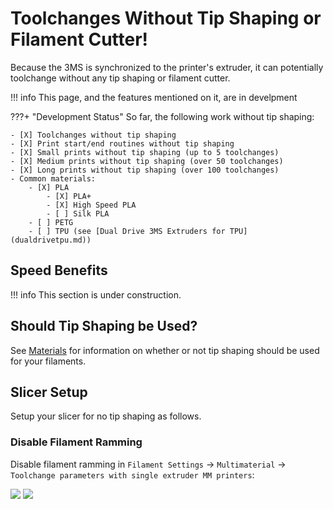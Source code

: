 # Toolchanges Without Tip Shaping or Filament Cutter!

Because the 3MS is synchronized to the printer's extruder, it can potentially toolchange without any tip shaping or filament cutter.

!!! info
    This page, and the features mentioned on it, are in develpment

???+ "Development Status"
    So far, the following work without tip shaping:
    
    - [X] Toolchanges without tip shaping
    - [X] Print start/end routines without tip shaping
    - [X] Small prints without tip shaping (up to 5 toolchanges)
    - [X] Medium prints without tip shaping (over 50 toolchanges)
    - [X] Long prints without tip shaping (over 100 toolchanges)
    - Common materials:
        - [X] PLA
            - [X] PLA+
            - [X] High Speed PLA
            - [ ] Silk PLA
        - [ ] PETG
        - [ ] TPU (see [Dual Drive 3MS Extruders for TPU](dualdrivetpu.md))

## Speed Benefits

!!! info
    This section is under construction.

## Should Tip Shaping be Used?

See [Materials](materials.md) for information on whether or not tip shaping should be used for your filaments.

## Slicer Setup

Setup your slicer for no tip shaping as follows.

### Disable Filament Ramming

Disable filament ramming in `Filament Settings` -> `Multimaterial` -> `Toolchange parameters with single extruder MM printers`:

![](slicer5.png)
![](slicer6.png)